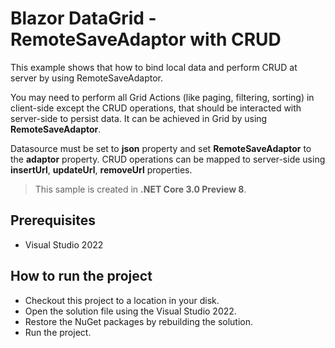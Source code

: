 # Blazor DataGrid - RemoteSaveAdaptor with CRUD

This example shows that how to bind local data and perform CRUD at server by using RemoteSaveAdaptor.

You may need to perform all Grid Actions (like paging, filtering, sorting) in client-side except the CRUD operations, that should be interacted with server-side to persist data. It can be achieved in Grid by using **RemoteSaveAdaptor**.

Datasource must be set to **json** property and set **RemoteSaveAdaptor** to the **adaptor** property. CRUD operations can be mapped to server-side using **insertUrl**, **updateUrl**, **removeUrl** properties.

> This sample is created in **.NET Core 3.0 Preview 8**.

## Prerequisites

* Visual Studio 2022

## How to run the project

* Checkout this project to a location in your disk.
* Open the solution file using the Visual Studio 2022.
* Restore the NuGet packages by rebuilding the solution.
* Run the project.